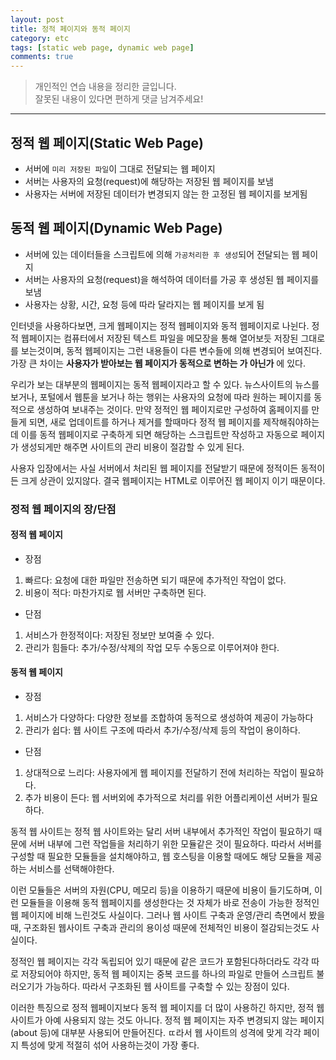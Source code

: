 ```yaml
---
layout: post
title: 정적 페이지와 동적 페이지
category: etc
tags: [static web page, dynamic web page]
comments: true
---
```


> 개인적인 연습 내용을 정리한 글입니다.     
잘못된 내용이 있다면 편하게 댓글 남겨주세요!  

<hr>

## 정적 웹 페이지(Static Web Page)

- 서버에 `미리 저장된 파일`이 그대로 전달되는 웹 페이지
- 서버는 사용자의 요청(request)에 해당하는 저장된 웹 페이지를 보냄
- 사용자는 서버에 저장된 데이터가 변경되지 않는 한 고정된 웹 페이지를 보게됨


## 동적 웹 페이지(Dynamic Web Page)

- 서버에 있는 데이터들을 스크립트에 의해 `가공처리한 후 생성`되어 전달되는 웹 페이지
- 서버는 사용자의 요청(request)을 해석하여 데이터를 가공 후 생성된 웹 페이지를 보냄
- 사용자는 상황, 시간, 요청 등에 따라 달라지는 웹 페이지를 보게 됨


인터넷을 사용하다보면, 크게 웹페이지는 정적 웹페이지와 동적 웹페이지로 나뉜다. 정적 웹페이지는 컴퓨터에서 저장된 텍스트 파일을 메모장을 통해 열어보듯 저장된 그대로를 보는것이며, 동적 웹페이지는 그런 내용들이 다른 변수들에 의해 변경되어 보여진다. 가장 큰 차이는 **사용자가 받아보는 웹 페이지가 동적으로 변하는 가 아닌가** 에 있다.

우리가 보는 대부분의 웹페이지는 동적 웹페이지라고 할 수 있다. 뉴스사이트의 뉴스를 보거나, 포털에서 웹툰을 보거나 하는 행위는 사용자의 요청에 따라 원하는 페이지를 동적으로 생성하여 보내주는 것이다. 만약 정적인 웹 페이지로만 구성하여 홈페이지를 만들게 되면, 새로 업데이트를 하거나 제거를 할때마다 정적 웹 페이지를 제작해줘야하는데 이를 동적 웹페이지로 구축하게 되면 해당하는 스크립트만 작성하고 자동으로 페이지가 생성되게만 해주면 사이트의 관리 비용이 절감할 수 있게 된다.

사용자 입장에서는 사실 서버에서 처리된 웹 페이지를 전달받기 때문에 정적이든 동적이든 크게 상관이 있지않다. 결국 웹페이지는 HTML로 이루어진 웹 페이지 이기 때문이다.


### 정적 웹 페이지의 장/단점

#### 정적 웹 페이지

- 장점

1. 빠르다: 요청에 대한 파일만 전송하면 되기 때문에 추가적인 작업이 없다.<br>
2. 비용이 적다: 마찬가지로 웹 서버만 구축하면 된다.

- 단점

1. 서비스가 한정적이다: 저장된 정보만 보여줄 수 있다.<br>
2. 관리가 힘들다: 추가/수정/삭제의 작업 모두 수동으로 이루어져야 한다.


#### 동적 웹 페이지

- 장점

1. 서비스가 다양하다: 다양한 정보를 조합하여 동적으로 생성하여 제공이 가능하다<br>
2. 관리가 쉽다: 웹 사이트 구조에 따라서 추가/수정/삭제 등의 작업이 용이하다.

- 단점

1. 상대적으로 느리다: 사용자에게 웹 페이지를 전달하기 전에 처리하는 작업이 필요하다.<br>
2. 추가 비용이 든다: 웹 서버외에 추가적으로 처리를 위한 어플리케이션 서버가 필요하다.


동적 웹 사이트는 정적 웹 사이트와는 달리 서버 내부에서 추가적인 작업이 필요하기 때문에 서버 내부에 그런 작업들을 처리하기 위한 모듈같은 것이 필요하다. 따라서 서버를 구성할 때 필요한 모듈들을 설치해야하고, 웹 호스팅을 이용할 때에도 해당 모듈을 제공하는 서비스를 선택해야한다.

이런 모듈들은 서버의 자원(CPU, 메모리 등)을 이용하기 때문에 비용이 들기도하며, 이런 모듈들을 이용해 동적 웹페이지를 생성한다는 것 자체가 바로 전송이 가능한 정적인 웹 페이지에 비해 느린것도 사실이다. 그러나 웹 사이트 구축과 운영/관리 측면에서 봤을때, 구조화된 웹사이트 구축과 관리의 용이성 때문에 전체적인 비용이 절감되는것도 사실이다.

정적인 웹 페이지는 각각 독립되어 있기 때문에 같은 코드가 포함된다하더라도 각각 따로 저장되어야 하지만, 동적 웹 페이지는 중복 코드를 하나의 파일로 만들어 스크립트 불러오기가 가능하다. 따라서 구조화된 웹 사이트를 구축할 수 있는 장점이 있다.

이러한 특징으로 정적 웹페이지보다 동적 웹 페이지를 더 많이 사용하긴 하지만, 정적 웹사이트가 아예 사용되지 않는 것도 아니다. 정적 웹 페이지는 자주 변경되지 않는 페이지(about 등)에 대부분 사용되어 만들어진다. ㄸ라서 웹 사이트의 성격에 맞게 각각 페이지 특성에 맞게 적절히 섞어 사용하는것이 가장 좋다.
